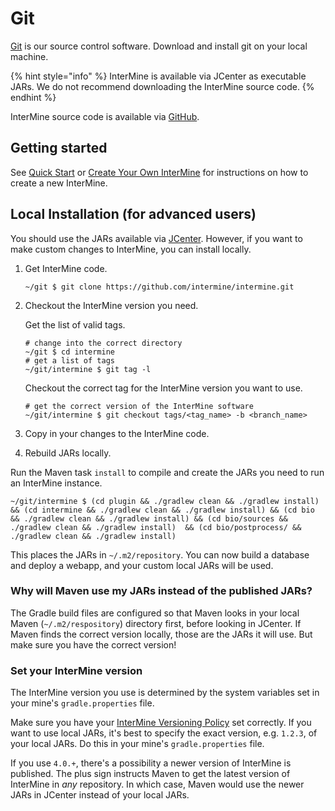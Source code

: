 # Git

[Git](http://git-scm.com) is our source control software. Download and install git on your local machine.

{% hint style="info" %}
InterMine is available via JCenter as executable JARs. We do not recommend downloading the InterMine source code.
{% endhint %}

InterMine source code is available via [GitHub](https://github.com/intermine/intermine).

## Getting started

See [Quick Start](../../get-started/quick-start.md) or [Create Your Own InterMine](../../get-started/create-your-mine.md) for instructions on how to create a new InterMine.

## Local Installation \(for advanced users\)

You should use the JARs available via [JCenter](https://jcenter.bintray.com/org/intermine/). However, if you want to make custom changes to InterMine, you can install locally.

1. Get InterMine code.

   ```text
   ~/git $ git clone https://github.com/intermine/intermine.git
   ```

2. Checkout the InterMine version you need.

   Get the list of valid tags.

   ```text
   # change into the correct directory
   ~/git $ cd intermine
   # get a list of tags
   ~/git/intermine $ git tag -l
   ```

   Checkout the correct tag for the InterMine version you want to use.

   ```text
   # get the correct version of the InterMine software
   ~/git/intermine $ git checkout tags/<tag_name> -b <branch_name>
   ```

3. Copy in your changes to the InterMine code.
4. Rebuild JARs locally.

Run the Maven task `install` to compile and create the JARs you need to run an InterMine instance.

```text
~/git/intermine $ (cd plugin && ./gradlew clean && ./gradlew install) && (cd intermine && ./gradlew clean && ./gradlew install) && (cd bio && ./gradlew clean && ./gradlew install) && (cd bio/sources && ./gradlew clean && ./gradlew install)  && (cd bio/postprocess/ && ./gradlew clean && ./gradlew install)
```

This places the JARs in `~/.m2/repository`. You can now build a database and deploy a webapp, and your custom local JARs will be used.

### Why will Maven use my JARs instead of the published JARs?

The Gradle build files are configured so that Maven looks in your local Maven \(`~/.m2/respository`\) directory first, before looking in JCenter. If Maven finds the correct version locally, those are the JARs it will use. But make sure you have the correct version!

### Set your InterMine version

The InterMine version you use is determined by the system variables set in your mine's `gradle.properties` file.

Make sure you have your [InterMine Versioning Policy](../../intermine/intermine-versions.md) set correctly. If you want to use local JARs, it's best to specify the exact version, e.g. `1.2.3`, of your local JARs. Do this in your mine's `gradle.properties` file.

If you use `4.0.+`, there's a possibility a newer version of InterMine is published. The plus sign instructs Maven to get the latest version of InterMine in _any_ repository. In which case, Maven would use the newer JARs in JCenter instead of your local JARs.

